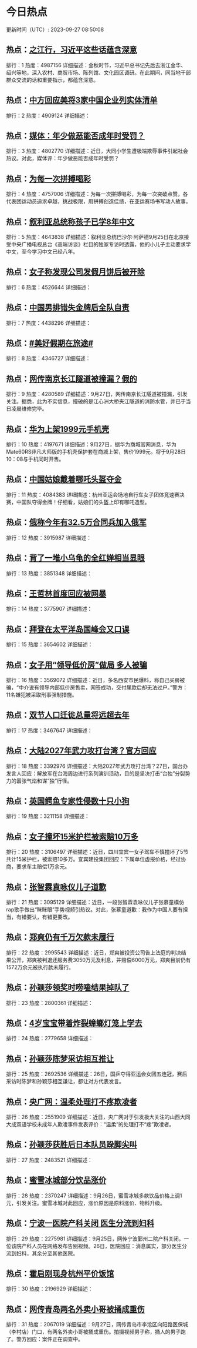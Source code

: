 # 今日热点

更新时间（UTC）: 2023-09-27 08:50:08

## 热点：[之江行，习近平这些话蕴含深意](https://cn.bing.com/search?q=之江行，习近平这些话蕴含深意)
排行：1
热度：4987156
详细描述：金秋时节，习近平总书记先后去浙江金华、绍兴等地，深入农村、商贸市场、陈列馆、文化园区调研。在此期间，同当地干部群众交流的话和重要指示，都蕴含深意。

## 热点：[中方回应美将3家中国企业列实体清单](https://cn.bing.com/search?q=中方回应美将3家中国企业列实体清单)
排行：2
热度：4909124
详细描述：

## 热点：[媒体：年少做恶能否成年时受罚？](https://cn.bing.com/search?q=媒体：年少做恶能否成年时受罚？)
排行：3
热度：4802770
详细描述：近日，大同小学生遭极端欺辱事件引起社会热议。对此，媒体评：年少做恶能否成年时受罚？

## 热点：[为每一次拼搏喝彩](https://cn.bing.com/search?q=为每一次拼搏喝彩)
排行：4
热度：4757006
详细描述：为每一次拼搏喝彩，为每一次突破点赞。各代表团运动员追求卓越，挑战极限，用拼搏创造佳绩，在亚运赛场书写动人故事。

## 热点：[叙利亚总统称孩子已学8年中文](https://cn.bing.com/search?q=叙利亚总统称孩子已学8年中文)
排行：5
热度：4643838
详细描述：叙利亚总统巴沙尔·阿萨德9月25日在北京接受中央广播电视总台《高端访谈》栏目的独家专访时透露，他的小儿子主动要求学中文，至今学习中文已经八年。

## 热点：[女子称发现公司发假月饼后被开除](https://cn.bing.com/search?q=女子称发现公司发假月饼后被开除)
排行：6
热度：4526644
详细描述：

## 热点：[中国男排错失金牌后全队自责](https://cn.bing.com/search?q=中国男排错失金牌后全队自责)
排行：7
热度：4438296
详细描述：

## 热点：[#美好假期在旅途#](https://cn.bing.com/search?q=#美好假期在旅途#)
排行：8
热度：4346727
详细描述：

## 热点：[网传南京长江隧道被撞漏？假的](https://cn.bing.com/search?q=网传南京长江隧道被撞漏？假的)
排行：9
热度：4280589
详细描述：9月27日，网传南京长江隧道被撞漏，引发关注。据悉，此为不实信息，撞破的是江心洲大桥夹江隧道的消防水管，并已于当日凌晨维修完毕。

## 热点：[华为上架1999元手机壳](https://cn.bing.com/search?q=华为上架1999元手机壳)
排行：10
热度：4197671
详细描述：9月27日，据华为商城官网消息，华为Mate60RS非凡大师版的手机壳保护套在商城上架，售价1999元。将于9月28日10：08与手机同时开售。

## 热点：[中国姑娘戴着哪吒头盔夺金](https://cn.bing.com/search?q=中国姑娘戴着哪吒头盔夺金)
排行：11
热度：4084383
详细描述：杭州亚运会场地自行车女子团体竞速赛决赛，中国队夺得金牌！仔细看，姑娘们的头盔上印有哪吒造型。

## 热点：[俄称今年有32.5万合同兵加入俄军](https://cn.bing.com/search?q=俄称今年有32.5万合同兵加入俄军)
排行：12
热度：3915987
详细描述：

## 热点：[背了一堆小乌龟的全红婵相当显眼](https://cn.bing.com/search?q=背了一堆小乌龟的全红婵相当显眼)
排行：13
热度：3851348
详细描述：

## 热点：[王哲林首度回应被网暴](https://cn.bing.com/search?q=王哲林首度回应被网暴)
排行：14
热度：3775907
详细描述：

## 热点：[拜登在太平洋岛国峰会又口误](https://cn.bing.com/search?q=拜登在太平洋岛国峰会又口误)
排行：15
热度：3654602
详细描述：

## 热点：[女子用“领导低价房”做局 多人被骗](https://cn.bing.com/search?q=女子用“领导低价房”做局多人被骗)
排行：16
热度：3569072
详细描述：近日，多名西安市民爆料，称自己买房被骗，“中介说有领导内部低价房售卖，网签成功，交付尾款后却无法过户。”警方：11名嫌犯被采取刑事强制措施。

## 热点：[双节人口迁徙总量将远超去年](https://cn.bing.com/search?q=双节人口迁徙总量将远超去年)
排行：17
热度：3467647
详细描述：

## 热点：[大陆2027年武力攻打台湾？官方回应](https://cn.bing.com/search?q=大陆2027年武力攻打台湾？官方回应)
排行：18
热度：3392976
详细描述：大陆2027年武力攻打台湾？27日，国台办发言人回应：解放军在台海周边进行系列演训活动，目的是坚决打击“台独”分裂势力的嚣张气焰和谋“独”行径。

## 热点：[英国鳄鱼专家性侵数十只小狗](https://cn.bing.com/search?q=英国鳄鱼专家性侵数十只小狗)
排行：19
热度：3211158
详细描述：

## 热点：[女子撞坏15米护栏被索赔10万多](https://cn.bing.com/search?q=女子撞坏15米护栏被索赔10万多)
排行：20
热度：3106497
详细描述：近日，四川宜宾一女子驾车不慎撞坏了5节共计15米护栏，被索赔10多万。宜宾建投集团回应：下属单位虚报价格，经过协商，要求车主赔偿1万余元。

## 热点：[张智霖袁咏仪儿子道歉](https://cn.bing.com/search?q=张智霖袁咏仪儿子道歉)
排行：21
热度：3095129
详细描述：近日，一段张智霖袁咏仪儿子张慕童模仿rap歌手做出“眯眯眼”手势视频引热议。对此，张慕童道歉：我作为中国人要有担当，有错要认，有错更要改。

## 热点：[郑爽仍有千万欠款未履行](https://cn.bing.com/search?q=郑爽仍有千万欠款未履行)
排行：22
热度：2995543
详细描述：近日，郑爽被投资公司告上法庭的判决结果公开，郑爽被判退还服务费3050万元及利息，并赔偿6000万元，郑爽目前仍有1572万余元被执行款未履行。

## 热点：[孙颖莎领奖时唠嗑结果掉队了](https://cn.bing.com/search?q=孙颖莎领奖时唠嗑结果掉队了)
排行：23
热度：2800361
详细描述：

## 热点：[4岁宝宝带着炸裂蟑螂灯笼上学去](https://cn.bing.com/search?q=4岁宝宝带着炸裂蟑螂灯笼上学去)
排行：24
热度：2779658
详细描述：

## 热点：[孙颖莎陈梦采访相互推让](https://cn.bing.com/search?q=孙颖莎陈梦采访相互推让)
排行：25
热度：2692536
详细描述：26日，国乒夺得亚运会女团五连冠，赛后采访时陈梦和孙颖莎相互谦让，都让对方代表发言。

## 热点：[央广网：温柔处理打不疼欺凌者](https://cn.bing.com/search?q=央广网：温柔处理打不疼欺凌者)
排行：26
热度：2551909
详细描述：近日，央广网对于引发极大关注的山西大同大成双语学校未成年人欺凌事件发表评价：“温柔”的处理打不“疼”欺凌者。

## 热点：[孙颖莎获胜后日本队员跺脚尖叫](https://cn.bing.com/search?q=孙颖莎获胜后日本队员跺脚尖叫)
排行：27
热度：2483521
详细描述：

## 热点：[蜜雪冰城部分饮品涨价](https://cn.bing.com/search?q=蜜雪冰城部分饮品涨价)
排行：28
热度：2370247
详细描述：9月26日，蜜雪冰城多款饮品价格上调1元，引发关注。蜜雪冰城对此回应，涨价原因是原料涨价、物料升级。

## 热点：[宁波一医院产科关闭 医生分流到妇科](https://cn.bing.com/search?q=宁波一医院产科关闭医生分流到妇科)
排行：29
热度：2275981
详细描述：9月25日，网传宁波鄞州二院产科关闭，一位该院产科人员在网络发布告别视频。26日，医院回应：消息属实，部分医生分流到妇科，其余分至其他医院。

## 热点：[霍启刚现身杭州平价饭馆](https://cn.bing.com/search?q=霍启刚现身杭州平价饭馆)
排行：30
热度：2196929
详细描述：

## 热点：[网传青岛两名外卖小哥被捅成重伤](https://cn.bing.com/search?q=网传青岛两名外卖小哥被捅成重伤)
排行：31
热度：2067019
详细描述：9月27日，网传青岛市李沧区向阳路医保城（李村店）门口，有两名外卖小哥被捅成重伤。拍摄视频男子称，捅人的男子跑了。警方回应：案件正在调查中。

